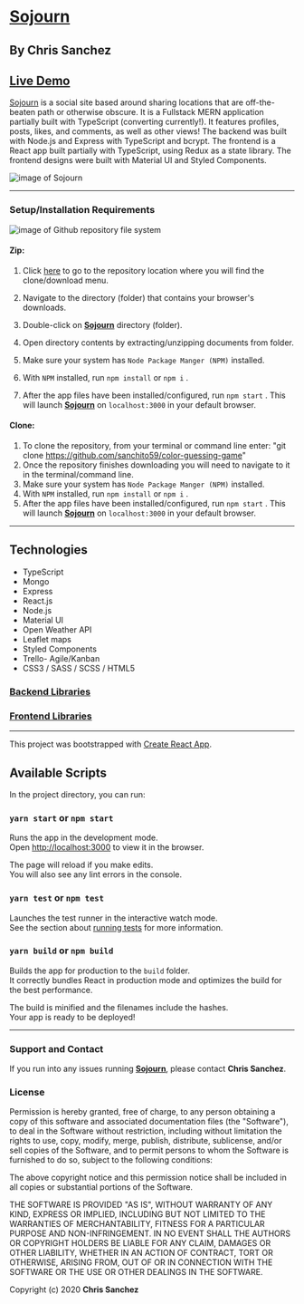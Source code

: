 # [Sojourn](https://sojourn-mern.herokuapp.com)

## By **Chris Sanchez**

## [Live Demo](https://sojourn-mern.herokuapp.com)

[Sojourn](https://sojourn-mern.herokuapp.com) is a social site based around sharing locations that are off-the-beaten path or otherwise obscure. It is a Fullstack MERN application partially built with TypeScript (converting currently!). It features profiles, posts, likes, and comments, as well as other views! The backend was built with Node.js and Express with TypeScript and bcrypt. The frontend is a React app built partially with TypeScript, using Redux as a state library. The frontend designs were built with Material UI and Styled Components.

![image of Sojourn](https://i.imgur.com/aRWpNOt.jpg "read")

- - - 

### Setup/Installation Requirements

![image of Github repository file system](https://i.imgur.com/UStodOA.jpg "read")

#### Zip:

1. Click [here](https://github.com/sanchito59/color-guessing-game) to go to the repository location where you will find the clone/download menu.

 2. Navigate to the directory (folder) that contains your browser's downloads.
 3. Double-click on **[Sojourn](https://github.com/sanchito59/color-guessing-game)** directory (folder).
 4. Open directory contents by extracting/unzipping documents from folder.
 3. Make sure your system has `Node Package Manger (NPM)` installed.
 4. With `NPM` installed, run `npm install` or `npm i` .
 5. After the app files have been installed/configured, run `npm start` . This will launch **[Sojourn](https://sojourn-mern.herokuapp.com)** on `localhost:3000` in your default browser.

#### Clone:

 1. To clone the repository, from your terminal or command line enter: "git clone https://github.com/sanchito59/color-guessing-game"
 2. Once the repository finishes downloading you will need to navigate to it in the terminal/command line.
 3. Make sure your system has `Node Package Manger (NPM)` installed.
 4. With `NPM` installed, run `npm install` or `npm i` .
 5. After the app files have been installed/configured, run `npm start` . This will launch **[Sojourn](https://sojourn-mern.herokuapp.com)** on `localhost:3000` in your default browser.

 - - -

## Technologies 

* TypeScript
* Mongo
* Express
* React.js
* Node.js
* Material UI
* Open Weather API
* Leaflet maps
* Styled Components
* Trello- Agile/Kanban
* CSS3 / SASS / SCSS / HTML5

### [Backend Libraries](https://github.com/sanchito59/mern_sojourn/blob/master/package.json)

### [Frontend Libraries](https://github.com/sanchito59/mern_sojourn/blob/master/client/package.json)
 - - -

This project was bootstrapped with [Create React App](https://github.com/facebook/create-react-app).

## Available Scripts

In the project directory, you can run:

### `yarn start` or `npm start`

Runs the app in the development mode.<br />
Open [http://localhost:3000](http://localhost:3000) to view it in the browser.

The page will reload if you make edits.<br />
You will also see any lint errors in the console.

### `yarn test` or `npm test`

Launches the test runner in the interactive watch mode.<br />
See the section about [running tests](https://facebook.github.io/create-react-app/docs/running-tests) for more information.

### `yarn build` or `npm build`

Builds the app for production to the `build` folder.<br />
It correctly bundles React in production mode and optimizes the build for the best performance.

The build is minified and the filenames include the hashes.<br />
Your app is ready to be deployed!

- - - 

### Support and Contact

If you run into any issues running **[Sojourn](https://sojourn-mern.herokuapp.com)**, please contact **Chris Sanchez**.

### License

Permission is hereby granted, free of charge, to any person obtaining a copy of this software and associated documentation files (the "Software"), to deal in the Software without restriction, including without limitation the rights to use, copy, modify, merge, publish, distribute, sublicense, and/or sell copies of the Software, and to permit persons to whom the Software is furnished to do so, subject to the following conditions:

The above copyright notice and this permission notice shall be included in all copies or substantial portions of the Software.

THE SOFTWARE IS PROVIDED "AS IS", WITHOUT WARRANTY OF ANY KIND, EXPRESS OR IMPLIED, INCLUDING BUT NOT LIMITED TO THE WARRANTIES OF MERCHANTABILITY, FITNESS FOR A PARTICULAR PURPOSE AND NON-INFRINGEMENT. IN NO EVENT SHALL THE AUTHORS OR COPYRIGHT HOLDERS BE LIABLE FOR ANY CLAIM, DAMAGES OR OTHER LIABILITY, WHETHER IN AN ACTION OF CONTRACT, TORT OR OTHERWISE, ARISING FROM, OUT OF OR IN CONNECTION WITH THE SOFTWARE OR THE USE OR OTHER DEALINGS IN THE SOFTWARE.

Copyright (c) 2020 **Chris Sanchez**

